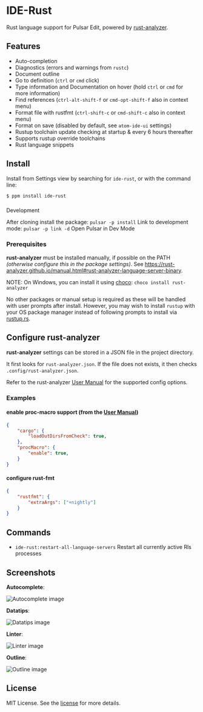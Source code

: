 # IDE-Rust

Rust language support for Pulsar Edit, powered by [rust-analyzer](https://github.com/rust-analyzer/rust-analyzer).

## Features

- Auto-completion
- Diagnostics (errors and warnings from `rustc`)
- Document outline
- Go to definition (`ctrl` or `cmd` click)
- Type information and Documentation on hover (hold `ctrl` or `cmd` for more information)
- Find references (`ctrl-alt-shift-f` or `cmd-opt-shift-f` also in context menu)
- Format file with rustfmt (`ctrl-shift-c` or `cmd-shift-c` also in context menu)
- Format on save (disabled by default, see `atom-ide-ui` settings)
- Rustup toolchain update checking at startup & every 6 hours thereafter
- Supports rustup override toolchains
- Rust language snippets

## Install

Install from Settings view by searching for `ide-rust`, or with the command line:

```
$ ppm install ide-rust
```

###

Development

After cloning install the package: `pulsar -p install`
Link to development mode: `pulsar -p link -d`
Open Pulsar in Dev Mode

### Prerequisites

**rust-analyzer** must be installed manually, if possible on the PATH _(otherwise configure this in the package settings)_.
See https://rust-analyzer.github.io/manual.html#rust-analyzer-language-server-binary.

NOTE: On Windows, you can install it using [choco](https://chocolatey.org/install): `choco install rust-analyzer`

No other packages or manual setup is required as these will be handled with user prompts after install.
However, you may wish to install `rustup` with your OS package manager instead of following prompts to install via [rustup.rs](https://rustup.rs).

## Configure rust-analyzer

**rust-analyzer** settings can be stored in a JSON file in the project directory.

It first looks for `rust-analyzer.json`.
If the file does not exists, it then checks `.config/rust-analyzer.json`.

Refer to the rust-analyzer [User Manual](https://rust-analyzer.github.io/manual.html#configuration) for the supported config options.

### Examples

#### enable proc-macro support (from the [User Manual](https://rust-analyzer.github.io/manual.html#configuration))

```json
{
    "cargo": {
        "loadOutDirsFromCheck": true,
    },
    "procMacro": {
        "enable": true,
    }
}
```

#### configure rust-fmt

```json
{
    "rustfmt": {
        "extraArgs": ["+nightly"]
    }
}
```

## Commands

- `ide-rust:restart-all-language-servers` Restart all currently active Rls processes

## Screenshots

**Autocomplete**:

![Autocomplete image](https://user-images.githubusercontent.com/16418197/121962919-01114c80-cd2f-11eb-8136-11ba82ebe543.png)

**Datatips**:

![Datatips image](https://user-images.githubusercontent.com/16418197/121962751-c7404600-cd2e-11eb-84dd-eff95743a0d3.png)

**Linter**:

![Linter image](https://user-images.githubusercontent.com/16418197/121962803-d7582580-cd2e-11eb-9742-040b78ca75d2.png)

**Outline**:

![Outline image](https://user-images.githubusercontent.com/16418197/121962765-cd362700-cd2e-11eb-92b2-74516cd734db.png)

## License

MIT License. See the [license](LICENSE) for more details.
